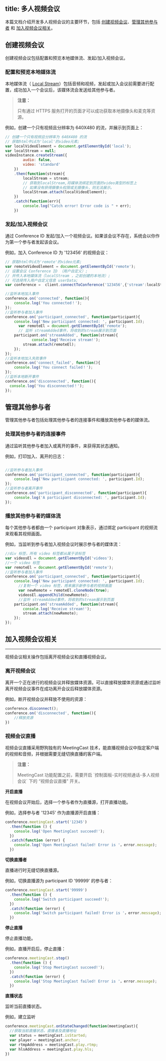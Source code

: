title: 多人视频会议
---

本篇文档介绍开发多人视频会议的主要环节，包括 [创建视频会议](/video/Web/guide/conference.html#创建视频会议)、[管理其他参与者](/video/Web/guide/conference.html#管理其他参与者) 和 [加入视频会议相关](/video/Web/guide/conference.html#加入视频会议相关)。

## 创建视频会议

创建视频会议包括配置和预览本地媒体流、发起/加入视频会议。

### 配置和预览本地媒体流

本地媒体流（ [Local Stream](/video/Web/guide/core.html#Local-Stream)）包括音频和视频，发起或加入会议前需要进行配置，成功加入一个会议后，该媒体流会发送给其他参与者。

<blockquote class="warning">
  <p><strong>注意：</strong></p>
  只有通过 HTTPS 服务打开的页面才可以成功获取本地摄像头和麦克等资源。
</blockquote>

例如，创建一个只有视频且分辨率为 640X480 的流，并展示到页面上：

```javascript
// 创建一个只有视频且分辨率为 640X480 的流
// 获取html中id为'local'的video元素;
var localVideoElement = document.getElementById('local');
var localStream = null;
videoInstance.createStream({
        audio: false,
        video: 'standard'
    })
    .then(function(stream){
        localStream = stream;
        // 获取到localStream,将媒体流绑定到页面的video类型的标签上
        // 如果没有获得摄像头权限或无摄像头，则无法展示。
        localStream.attach(localVideoElement);
    })
    .catch(function(err){
        console.log("Catch error! Error code is " + err);
    })
```

### 发起/加入视频会议

通过 Conference ID 发起/加入一个视频会议。如果该会议不存在，系统会以你作为第一个参与者发起该会议。

例如，加入 Conference ID 为 '123456' 的视频会议：

```javascript
// 获取html中id为'remote'的video元素;
var remoteVideoElement = document.getElementById('remote');
// 设置会议 Conference ID （用户自定义）;
// 并传入本地媒体流（localStream ，之前创建的本地流）;
// 可选择传入用户自定义信息 userData;
var conference =  client.connectToConference('123456',{'stream':localStream,'userData':'somethings'});

//监听本地加入事件
conference.on('connected', function(){
    console.log('You connected！');
});
//监听参与者加入事件
conference.on('participant_connected', function(participant){
    console.log('New participant connected: ', participant.Id);
      var remoteEl = document.getElementById('remote');
      // 监听 streamAdded事件，将收到的stream展示到页面
    participant.on('streamAdded', function(stream){
            console.log('Receive stream!');
        stream.attach(remoteEl);
    });
});
//监听本地加入失败事件
conference.on('connect_failed', function(){
    console.log('You connect failed！');
});
//监听本地断开事件
conference.on('disconnected', function(){
  console.log('You disconnected！');
});

```

## 管理其他参与者

管理其他参与者包括处理其他参与者的连接事件和播放其他参与者的媒体流。

### 处理其他参与者的连接事件

通过监听其他参与者加入或离开的事件，来获得其状态通知。

例如，打印加入、离开的日志：

```javascript

//监听参与者加入事件
conference.on('participant_connected', function(participant){
    console.log('New participant connected: ', participant.Id);
});
//监听参与者离开事件
conference.on('participant_disconnected', function(participant){
    console.log('A participant disconnected: ', participant.Id);
});
```

### 播放其他参与者的媒体流

每个其他参与者都由一个 participant 对象表示，通过绑定 participant 的视频流来观看其视频画面。

例如，当监听到参与者加入视频会议时展示参与者的媒体流：

```javascript
//div 标签，所有 video 标签都从属于该标签
var videosEl = document.getElementById('videos');
//一个 video 标签
var remoteEl = document.getElementById('remote');
//监听参与者加入事件
conference.on('participant_connected', function(participant){
    console.log('New participant connected: ', participant.Id);
      //复制一个 video 标签，用来展示新参与者的视频画面
	  var newRemote = remoteEl.cloneNode(true);
	  videosEl.appendChild(newRemote);
      //监听 streamAdded事件，将收到的stream展示到页面
    participant.on('streamAdded', function(stream){
        console.log('Receive stream!');
        stream.attach(newRemote);
    });
});
```

## 加入视频会议相关
---

视频会议相关操作包括离开视频会议和直播视频会议。

### 离开视频会议

离开一个正在进行的视频会议并释放媒体资源。可以直接释放媒体资源或通过监听离开视频会议事件在成功离开会议后释放媒体资源。

例如，断开视频会议并释放不使用的资源：

```javascript
conference.disconnect();
conference.on('disconnected', function(){
    //释放资源
})
```

### 视频会议直播

视频会议直播采用野狗独有的 MeetingCast 技术，能直播视频会议中指定客户端的视频和音频，并根据需要无缝切换直播的客户端。


<blockquote class="warning">
  <p><strong>注意：</strong></p>
  MeetingCast 功能配置之前，需要开启 `控制面板-实时视频通话-多人视频会议` 下的 “视频会议直播” 开关。
</blockquote>

**开启直播**

在视频会议开始后，选择一个参与者作为直播源，打开直播功能。

例如，选择参与者 '12345' 作为直播源开启直播：
```js
conference.meetingCast.start('12345')
  .then(function () {
    console.log('Open MeetingCast succeed!');
  })
  .catch(function (error) {
    console.log('Open MeetingCast failed! Error is '，error.message);
  })
```

**切换直播者**

直播进行时无缝切换直播源。

例如，切换直播源为 participant ID '99999' 的参与者：

```js
conference.meetingCast.start('99999')
  .then(function () {
    console.log('Switch participant succeed!');
  })
  .catch(function (error) {
    console.log('Switch participant failed! Error is '，error.message);
  })
```

**停止直播**

停止直播功能。

例如，直播开启后，停止直播：
```js
conference.meetingCast.stop()
  .then(function () {
    console.log('Stop MeetingCast succeed!');
  })
  .catch(function (error) {
    console.log('Stop MeetingCast failed! Error is '，error.message);
  })
```

**直播状态**

监听当前直播状态。

例如，建立监听

```js
conference.meetingCast.onStateChanged(function(meetingCast){
  //获取当前直播状态，直播者及直播地址
  var status = meetingCast.isStarted;
  var player = meetingCast.anchor;
  var rtmpAddress = meetingCast.play.rtmp;
  var hlsAddress = meetingCast.play.hls;
})
```
